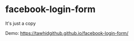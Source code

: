 # facebook-login-form
It's just a copy



Demo: https://tawhidgithub.github.io/facebook-login-form/
